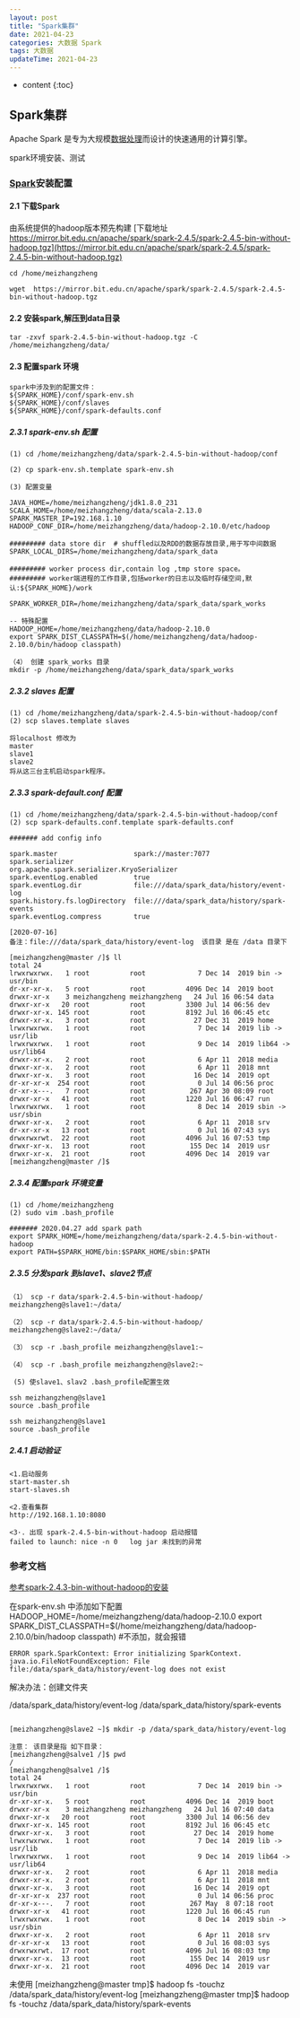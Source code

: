```yaml
---
layout: post
title: "Spark集群"
date: 2021-04-23
categories: 大数据 Spark 
tags: 大数据
updateTime: 2021-04-23
---
```


* content
{:toc}
## Spark集群
   Apache Spark 是专为大规模[数据处理](https://baike.baidu.com/item/数据处理/944504)而设计的快速通用的计算引擎。

   spark环境安装、测试

### [Spark](https://baike.baidu.com/item/SPARK/2229312?fr=aladdin)安装配置

#### 2.1 下载Spark

 由系统提供的hadoop版本预先构建
 [下载地址 https://mirror.bit.edu.cn/apache/spark/spark-2.4.5/spark-2.4.5-bin-without-hadoop.tgz](https://mirror.bit.edu.cn/apache/spark/spark-2.4.5/spark-2.4.5-bin-without-hadoop.tgz)

```
cd /home/meizhangzheng

wget  https://mirror.bit.edu.cn/apache/spark/spark-2.4.5/spark-2.4.5-bin-without-hadoop.tgz
```

#### 2.2 安装spark,解压到data目录
```
tar -zxvf spark-2.4.5-bin-without-hadoop.tgz -C /home/meizhangzheng/data/
```

#### 2.3 配置spark 环境
```
spark中涉及到的配置文件：
${SPARK_HOME}/conf/spark-env.sh 
${SPARK_HOME}/conf/slaves 
${SPARK_HOME}/conf/spark-defaults.conf
```

##### 2.3.1 spark-env.sh 配置

```
(1) cd /home/meizhangzheng/data/spark-2.4.5-bin-without-hadoop/conf

(2) cp spark-env.sh.template spark-env.sh

(3) 配置变量

JAVA_HOME=/home/meizhangzheng/jdk1.8.0_231
SCALA_HOME=/home/meizhangzheng/data/scala-2.13.0
SPARK_MASTER_IP=192.168.1.10
HADOOP_CONF_DIR=/home/meizhangzheng/data/hadoop-2.10.0/etc/hadoop

######### data store dir  # shuffled以及RDD的数据存放目录,用于写中间数据
SPARK_LOCAL_DIRS=/home/meizhangzheng/data/spark_data

######### worker process dir,contain log ,tmp store space。 
######### worker端进程的工作目录,包括worker的日志以及临时存储空间,默认:${SPARK_HOME}/work

SPARK_WORKER_DIR=/home/meizhangzheng/data/spark_data/spark_works

-- 特殊配置
HADOOP_HOME=/home/meizhangzheng/data/hadoop-2.10.0
export SPARK_DIST_CLASSPATH=$(/home/meizhangzheng/data/hadoop-2.10.0/bin/hadoop classpath)

（4） 创建 spark_works 目录
mkdir -p /home/meizhangzheng/data/spark_data/spark_works
```

##### 2.3.2 slaves  配置
```
(1) cd /home/meizhangzheng/data/spark-2.4.5-bin-without-hadoop/conf
(2) scp slaves.template slaves

将localhost 修改为  
master
slave1
slave2
将从这三台主机启动spark程序。
```

##### 2.3.3 spark-default.conf 配置
```
(1) cd /home/meizhangzheng/data/spark-2.4.5-bin-without-hadoop/conf
(2) scp spark-defaults.conf.template spark-defaults.conf

####### add config info 

spark.master                   spark://master:7077 
spark.serializer               org.apache.spark.serializer.KryoSerializer 
spark.eventLog.enabled         true 
spark.eventLog.dir             file:///data/spark_data/history/event-log 
spark.history.fs.logDirectory  file:///data/spark_data/history/spark-events 
spark.eventLog.compress        true
```

``` shell
[2020-07-16]
备注：file:///data/spark_data/history/event-log  该目录 是在 /data 目录下

[meizhangzheng@master /]$ ll
total 24
lrwxrwxrwx.   1 root          root             7 Dec 14  2019 bin -> usr/bin
dr-xr-xr-x.   5 root          root          4096 Dec 14  2019 boot
drwxr-xr-x    3 meizhangzheng meizhangzheng   24 Jul 16 06:54 data
drwxr-xr-x   20 root          root          3300 Jul 14 06:56 dev
drwxr-xr-x. 145 root          root          8192 Jul 16 06:45 etc
drwxr-xr-x.   3 root          root            27 Dec 31  2019 home
lrwxrwxrwx.   1 root          root             7 Dec 14  2019 lib -> usr/lib
lrwxrwxrwx.   1 root          root             9 Dec 14  2019 lib64 -> usr/lib64
drwxr-xr-x.   2 root          root             6 Apr 11  2018 media
drwxr-xr-x.   2 root          root             6 Apr 11  2018 mnt
drwxr-xr-x.   3 root          root            16 Dec 14  2019 opt
dr-xr-xr-x  254 root          root             0 Jul 14 06:56 proc
dr-xr-x---.   7 root          root           267 Apr 30 08:09 root
drwxr-xr-x   41 root          root          1220 Jul 16 06:47 run
lrwxrwxrwx.   1 root          root             8 Dec 14  2019 sbin -> usr/sbin
drwxr-xr-x.   2 root          root             6 Apr 11  2018 srv
dr-xr-xr-x   13 root          root             0 Jul 16 07:43 sys
drwxrwxrwt.  22 root          root          4096 Jul 16 07:53 tmp
drwxr-xr-x.  13 root          root           155 Dec 14  2019 usr
drwxr-xr-x.  21 root          root          4096 Dec 14  2019 var
[meizhangzheng@master /]$

```

##### 2.3.4 配置spark 环境变量
```
(1) cd /home/meizhangzheng
(2) sudo vim .bash_profile

####### 2020.04.27 add spark path
export SPARK_HOME=/home/meizhangzheng/data/spark-2.4.5-bin-without-hadoop
export PATH=$SPARK_HOME/bin:$SPARK_HOME/sbin:$PATH

```

##### 2.3.5 分发spark 到slave1、slave2节点
```
（1） scp -r data/spark-2.4.5-bin-without-hadoop/ meizhangzheng@slave1:~/data/

（2） scp -r data/spark-2.4.5-bin-without-hadoop/ meizhangzheng@slave2:~/data/

（3） scp -r .bash_profile meizhangzheng@slave1:~

（4） scp -r .bash_profile meizhangzheng@slave2:~

 (5) 使slave1、slav2 .bash_profile配置生效

ssh meizhangzheng@slave1
source .bash_profile

ssh meizhangzheng@slave1
source .bash_profile
```

##### 2.4.1 启动验证

```
<1.启动服务
start-master.sh
start-slaves.sh

<2.查看集群
http://192.168.1.10:8080

<3·. 出现 spark-2.4.5-bin-without-hadoop 启动报错 
failed to launch: nice -n 0   log jar 未找到的异常
```

### 参考文档

[参考spark-2.4.3-bin-without-hadoop的安装](http://www.mamicode.com/info-detail-2795835.html?__cf_chl_jschl_tk__=4e9491fe3bea739c5643c516ba6ba4de3b95cb1e-1588029874-0-AeKI_C0vkEPV5KI7ZgbJi5XRRPNpwrbhxYYhjUS6CoEUNs9aBrTXbaKq_riPbNh9nObTvLfLvzIfEn823kXHQdlkHRECwifgY_YIuEsc7o6VAEbUYc-USB8wGfeGUrBzcHUlKg2MN9hn7ryErbekoK2iHL-E8mk777pyo8XCDoRm7FpgelJN8DvzcEPdHFVMW_eZ4dah-e4I-vHrCqy0I5J7W2VY9FZfJ47le7Ef0fI6gh95O24o4hQP2qsdUf4jH5aEkHXmjueRhq-YxO0XPxy-npEVks6jFmUu2c1CkJvfEyYwYzpmzRViy5TooDcjdg)

在spark-env.sh 中添加如下配置
HADOOP_HOME=/home/meizhangzheng/data/hadoop-2.10.0
export SPARK_DIST_CLASSPATH=$(/home/meizhangzheng/data/hadoop-2.10.0/bin/hadoop classpath)
 #不添加，就会报错


``` shell
ERROR spark.SparkContext: Error initializing SparkContext.
java.io.FileNotFoundException: File file:/data/spark_data/history/event-log does not exist

```

解决办法：创建文件夹

/data/spark_data/history/event-log 
/data/spark_data/history/spark-events 

```shell

[meizhangzheng@slave2 ~]$ mkdir -p /data/spark_data/history/event-log

注意： 该目录是指 如下目录：
[meizhangzheng@salve1 /]$ pwd
/
[meizhangzheng@salve1 /]$ 
total 24
lrwxrwxrwx.   1 root          root             7 Dec 14  2019 bin -> usr/bin
dr-xr-xr-x.   5 root          root          4096 Dec 14  2019 boot
drwxr-xr-x    3 meizhangzheng meizhangzheng   24 Jul 16 07:40 data
drwxr-xr-x   20 root          root          3300 Jul 14 06:56 dev
drwxr-xr-x. 145 root          root          8192 Jul 16 06:45 etc
drwxr-xr-x.   3 root          root            27 Dec 14  2019 home
lrwxrwxrwx.   1 root          root             7 Dec 14  2019 lib -> usr/lib
lrwxrwxrwx.   1 root          root             9 Dec 14  2019 lib64 -> usr/lib64
drwxr-xr-x.   2 root          root             6 Apr 11  2018 media
drwxr-xr-x.   2 root          root             6 Apr 11  2018 mnt
drwxr-xr-x.   3 root          root            16 Dec 14  2019 opt
dr-xr-xr-x  237 root          root             0 Jul 14 06:56 proc
dr-xr-x---.   7 root          root           267 May  8 07:18 root
drwxr-xr-x   41 root          root          1220 Jul 16 06:45 run
lrwxrwxrwx.   1 root          root             8 Dec 14  2019 sbin -> usr/sbin
drwxr-xr-x.   2 root          root             6 Apr 11  2018 srv
dr-xr-xr-x   13 root          root             0 Jul 16 08:03 sys
drwxrwxrwt.  17 root          root          4096 Jul 16 08:03 tmp
drwxr-xr-x.  13 root          root           155 Dec 14  2019 usr
drwxr-xr-x.  21 root          root          4096 Dec 14  2019 var
```

未使用
[meizhangzheng@master tmp]$ hadoop fs -touchz /data/spark_data/history/event-log
[meizhangzheng@master tmp]$ hadoop fs -touchz /data/spark_data/history/spark-events